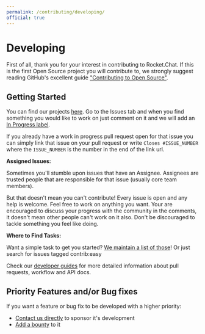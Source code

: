 ```yaml
---
permalink: /contributing/developing/
official: true
---
```


# Developing

First of all, thank you for your interest in contributing to Rocket.Chat. If this is the first Open Source project you will contribute to, we strongly suggest reading GitHub's excellent guide ["Contributing to Open Source"](https://guides.github.com/activities/contributing-to-open-source/).

## Getting Started

You can find our projects [here](https://github.com/RocketChat). Go to the Issues tab and when you find something you would like to work on just comment on it and we will add an [In Progress label](https://github.com/RocketChat/Rocket.Chat/labels/stat%3A%20in%20progress).

If you already have a work in progress pull request open for that issue you can simply link that issue on your pull request or write `Closes #ISSUE_NUMBER` where the `ISSUE_NUMBER` is the number in the end of the link url.

**Assigned Issues:**

Sometimes you'll stumble upon issues that have an Assignee. Assignees are trusted people that are responsible for that issue \(usually core team members\).

But that doesn't mean you can't contribute! Every issue is open and any help is welcome. Feel free to work on anything you want. Your are encouraged to discuss your progress with the community in the comments, it doesn't mean other people can't work on it also. Don't be discouraged to tackle something you feel like doing.

**Where to Find Tasks:**

Want a simple task to get you started? [We maintain a list of those](https://github.com/RocketChat/Rocket.Chat/labels/contrib%3A%20easy)! Or just search for issues tagged contrib:easy

Check our [developer guides](../../guides/developer/) for more detailed information about pull requests, workflow and API docs.

## Priority Features and/or Bug fixes

If you want a feature or bug fix to be developed with a higher priority:

* [Contact us directly](https://rocket.chat/contact) to sponsor it's development
* [Add a bounty](https://www.bountysource.com/teams/rocketchat) to it

